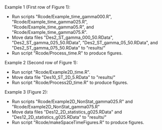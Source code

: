 Example 1 (First row of Figure 1):
- Run scripts "Rcode/Example_time_gamma000.R", "Rcode/Example_time_gamma025.R", "Rcode/Example_time_gamma05.R", and "Rcode/Example_time_gamma075.R".
- Move data files "Des2_ST_gamma_000_50.RData", "Des2_ST_gamma_025_50.RData", "Des2_ST_gamma_05_50.RData", and "Des2_ST_gamma_075_50.RData" to "results/"
- Run script "Rcode/Process_time.R" to produce figures.

Example 2 (Second row of Figure 1):
- Run script "Rcode/Example2D_time.R".
- Move data file "Des10_ST_2D_5.RData" to "results/"
- Run script "Rcode/Process2D_time.R" to produce figures.

Example 3 (Figure 2):
- Run scripts "Rcode/Example2D_NonStat_gamma025.R" and "Rcode/Example2D_NonStat_gamma075.R"
- Move data files "Des12_2D_statistics_g025.RData" and "Des12_2D_statistics_g025.RData" to "results/"
- Run script "Rcode/makeSpaceTimeFigures.R" to produce figures.
